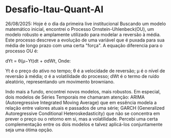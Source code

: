 # Desafio-Itau-Quant-AI

26/08/2025:
Hoje é o dia da primeira live institucional
Buscando um modelo matemático inicial, encontrei o Processo Ornstein-Uhlenbeck(OU), um modelo robusto e amplamente utilizado para modelar a reversão à média. Este processo descreve a evolução de uma variável que é puxada para sua média de longo prazo com uma certa "força".
A equação diferencia para o processo OU é:

dYt = θ(μ−Yt)dt + σdWt, Onde:

Yt é o preço do ativo no tempo;
θ é a velocidade de reversão;
μ é o nível de reversão à média;
σ é a volatilidade do processo;
dWt é o termo de ruído aleatório, representando um movimento browniano.

Indo mais a fundo, encontrei novos modelos, mais robustos. 
Em especial, dois modelos de Séries Temporais me chamaram atenção:
ARIMA (Autoregressive Integrated Moving Average) que em essência modela a relação entre valores atuais e passados de uma série;
GARCH (Generalized Autoregressive Conditional Heteroskedasticity) que não se concentra em prever o preço ou o retorno em si, mas a volatilidade. 
Percebi uma certa complementação entre os dois modelos e talvez aplicá-los conjuntamente seja uma ótima opção.

